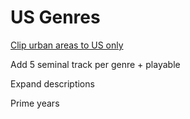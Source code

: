 # US Genres

<u>Clip urban areas to US only</u>

Add 5 seminal track per genre + playable

Expand descriptions

Prime years 